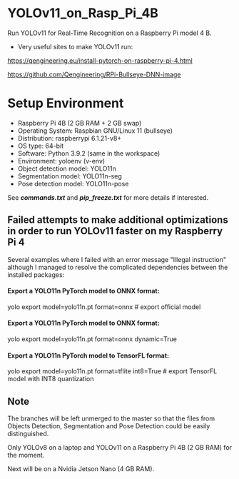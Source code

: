 # YOLOv11_on_Rasp_Pi_4B
Run YOLOv11 for Real-Time Recognition on a Raspberry Pi model 4 B.

* Very useful sites to make YOLOv11 run:

<https://qengineering.eu/install-pytorch-on-raspberry-pi-4.html>

<https://github.com/Qengineering/RPi-Bullseye-DNN-image>

## 

# Setup Environment
* Raspberry Pi 4B (2 GB RAM + 2 GB swap)
* Operating System: Raspbian GNU/Linux 11 (bullseye)
* Distribution: raspberrypi 6.1.21-v8+
* OS type: 64-bit
* Software: Python 3.9.2 (same in the workspace)
* Environment: yoloenv (v-env)
* Object detection model: YOLO11n
* Segmentation model: YOLO11n-seg
* Pose detection model: YOLO11n-pose

See **_commands.txt_** and **_pip_freeze.txt_** for more details if interested.

## Failed attempts to make additional optimizations in order to run YOLOv11 faster on my Raspberry Pi 4
Several examples where I failed with an error message "Illegal instruction" although I managed to resolve the complicated dependencies between the installed packages:

#### Export a YOLO11n PyTorch model to ONNX format:
yolo export model=yolo11n.pt format=onnx  # export official model

#### Export a YOLO11n PyTorch model to ONNX format:
yolo export model=yolo11n.pt format=onnx dynamic=True

#### Export a YOLO11n PyTorch model to TensorFL format:
yolo export model=yolo11n.pt format=tflite int8=True   # export TensorFL model with INT8 quantization

## Note

The branches will be left unmerged to the master so that the files from Objects Detection, Segmentation and Pose Detection could be easily distinguished.

Only YOLOv8 on a laptop and YOLOv11 on a Raspberry Pi 4B (2 GB RAM) for the moment.

Next will be on a Nvidia Jetson Nano (4 GB RAM).
